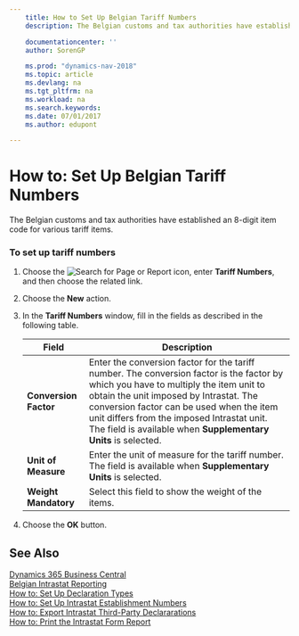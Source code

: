 ```yaml
---
    title: How to Set Up Belgian Tariff Numbers
    description: The Belgian customs and tax authorities have established an 8-digit item code for various tariff items.

    documentationcenter: ''
    author: SorenGP

    ms.prod: "dynamics-nav-2018"
    ms.topic: article
    ms.devlang: na
    ms.tgt_pltfrm: na
    ms.workload: na
    ms.search.keywords:
    ms.date: 07/01/2017
    ms.author: edupont

---
```

# How to: Set Up Belgian Tariff Numbers
The Belgian customs and tax authorities have established an 8-digit item code for various tariff items.  

### To set up tariff numbers  

1.  Choose the ![Search for Page or Report](../../media/ui-search/search_small.png "Search for Page or Report icon") icon, enter **Tariff Numbers**, and then choose the related link.  
2.  Choose the **New** action.  
3.  In the **Tariff Numbers** window, fill in the fields as described in the following table.  

    |Field|Description|  
    |---------------------------------|---------------------------------------|  
    |**Conversion Factor**|Enter the conversion factor for the tariff number. The conversion factor is the factor by which you have to multiply the item unit to obtain the unit imposed by Intrastat. The conversion factor can be used when the item unit differs from the imposed Intrastat unit. The field is available when **Supplementary Units** is selected.|  
    |**Unit of Measure**|Enter the unit of measure for the tariff number. The field is available when **Supplementary Units** is selected.|  
    |**Weight Mandatory**|Select this field to show the weight of the items.|  

4.  Choose the **OK** button.  
  
## See Also
[Dynamics 365 Business Central](https://docs.microsoft.com/dynamics365/business-central/)  
[Belgian Intrastat Reporting](belgian-intrastat-reporting.md)   
 [How to: Set Up Declaration Types](how-to-set-up-declaration-types.md)   
 [How to: Set Up Intrastat Establishment Numbers](how-to-set-up-intrastat-establishment-numbers.md)   
 [How to: Export Intrastat Third-Party Declararations](how-to-export-intrastat-third-party-declararations.md)   
 [How to: Print the Intrastat Form Report](how-to-print-the-intrastat-form-report.md)
